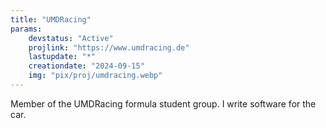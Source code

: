 ```yaml
---
title: "UMDRacing"
params:
    devstatus: "Active"
    projlink: "https://www.umdracing.de"
    lastupdate: "*"
    creationdate: "2024-09-15"
    img: "pix/proj/umdracing.webp"
---
```


Member of the UMDRacing formula student group. I write software for the car.
